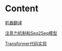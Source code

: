 # Content

[机器翻译](https://www.cnblogs.com/54hys/p/12316055.html)

[注意力机制和Seq2Seq模型](https://www.cnblogs.com/54hys/p/12317068.html)

[Transformer代码实现](https://www.cnblogs.com/54hys/p/12325182.html)

